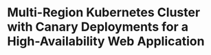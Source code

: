 # Multi-Region Kubernetes Cluster with Canary Deployments for a High-Availability Web Application




<!-- The architectural overview of this project is as follows:


![alt text](https://github.com/Jolomi2k9/AWS_kubernetes/blob/main/Architecture/Architecture_diagram.png "Architecture overview") -->